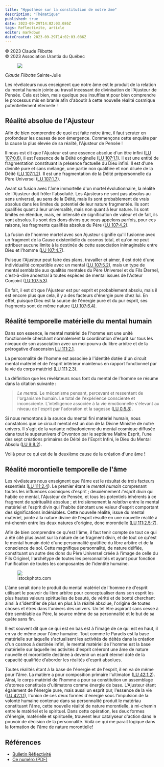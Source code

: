 ```yaml
---
title: "Hypothèse sur la constitution de notre âme"
description: "Thématique"
published: true
date: 2023-09-29T14:02:03.086Z
tags: Reflectivite, article
editor: markdown
dateCreated: 2023-09-29T14:02:03.086Z
---
```


<p class="v-card v-sheet theme--light grey lighten-3 px-2">© 2023 Claude Flibotte<br>© 2023 Association Urantia du Québec</p>

<figure id="Figure_1" class="image urantiapedia image-style-align-left">
<img src="/image/article/Reflectivite/Claude_Flibotte.jpg">
</figure>

_Claude Flibotte_
Sainte-Julie

Les révélateurs nous enseignent que notre âme est le produit de la relation du mental humain jointe au travail incessant de divinisation de l'Ajusteur de Pensée. Cela est bien, mais quelque peu insuffisant pour bien comprendre le processus mis en branle afin d'aboutir à cette nouvelle réalité cosmique potentiellement éternelle !
<br style="clear:both;"/>

## Réalité absolue de l'Ajusteur

Afin de bien comprendre de quoi est faite notre âme, il faut scruter en profondeur les causes de son émergence. Commençons cette enquête par la cause la plus élevée de sa réalité, l'Ajusteur de Pensée !

Il nous est dit que l'Ajusteur est une essence absolue d'un être infini ([LU 107:0.6](/fr/The_Urantia_Book/107#p0_6)), il est l'essence de la Déité originelle ([LU 107:1.1](/fr/The_Urantia_Book/107#p1_1)). Il est une entité de fragmentation constituant la présence factuelle du Dieu infini. Il est d'une divinité pure et sans mélange, une partie non qualifiée et non diluée de la Déité ([LU 107:1.2](/fr/The_Urantia_Book/107#p1_2)). Il est une fragmentation de la Déité prépersonnelle du Père Universel ([LU 107:1.7](/fr/The_Urantia_Book/107#p1_7)).

Avant sa fusion avec l'âme immortelle d'un mortel évolutionnaire, la réalité de l'Ajusteur doit frôler l'absoluité. Les Ajusteurs ne sont pas absolus au sens universel, au sens de la Déité, mais ils sont probablement de vrais absolus dans les limites du potentiel de leur nature fragmentée. Ils sont qualifiés quant à leur universalité, mais non quant à leur nature. Ils sont limités en étendue, mais, en intensité de signification de valeur et de fait, ils sont absolus. Ils sont des dons divins que nous appelons parfois, pour ces raisons, les fragments qualifiés absolus du Père ([LU 107:4.2](/fr/The_Urantia_Book/107#p4_2)).

La fusion de l'homme mortel avec son Ajusteur signifie qu'il fusionne avec un fragment de la Cause existentielle du cosmos total, et qu'on ne peut attribuer aucune limite à la destinée de cette association inimaginable entre Dieu et l'homme ([LU 107:4.7](/fr/The_Urantia_Book/107#p4_7)).

Puisque l'Ajusteur peut faire des plans, travailler et aimer, il est doté d'une individualité compatible avec un mental ([LU 107:5.2](/fr/The_Urantia_Book/107#p5_2)), mais un type de mental semblable aux qualités mentales du Père Universel et du Fils Éternel, c'est-à-dire ancestral à toutes espèces de mental issues de l'Acteur Conjoint ([LU 107:5.3](/fr/The_Urantia_Book/107#p5_3)).

En fait, il est dit que l'Ajusteur est pur esprit et probablement absolu, mais il est encore plus que cela, il y a des facteurs d'énergie pure chez lui. En effet, puisque Dieu est la source de l'énergie pure et du pur esprit, ses fragments sont de même nature ([LU 107:6.4](/fr/The_Urantia_Book/107#p6_4)).

## Réalité temporelle matérielle du mental humain

Dans son essence, le mental matériel de l'homme est une unité fonctionnelle cherchant normalement la coordination d'esprit sur tous les niveaux de son association avec un moi pourvu du libre arbitre et de la prérogative d'ascension [LU 111:2.1](/fr/The_Urantia_Book/111#p2_1).

La personnalité de l'homme est associée à l'identité dotée d'un circuit mental matériel et de l'esprit intérieur maintenus en rapport fonctionnel par la vie du corps matériel ([LU 111:2.3](/fr/The_Urantia_Book/111#p2_3)).

La définition que les révélateurs nous font du mental de l'homme se résume dans la citation suivante :

> _Le mental_. Le mécanisme pensant, percevant et ressentant de l'organisme humain. Le total de l'expérience consciente et inconsciente. L'intelligence associée à la vie émotionnelle s'élevant au niveau de l'esprit par l'adoration et la sagesse ([LU 0:5.8](/fr/The_Urantia_Book/0#p5_8)).

Si nous remontons à la source du mental fini matériel humain, nous constatons que ce circuit mental est un don de la Divine Ministre de notre univers. Il s'agit de la variante nébadonienne du mental cosmique diffusée dans tout le superunivers d'Orvonton par le septième Maitre Esprit, l'une des sept créations primaires de Déité de l'Esprit Infini, le Dieu du Mental Absolu ([LU 9:8.2](/fr/The_Urantia_Book/9#p8_2)).

Voilà pour ce qui est de la deuxième cause de la création d'une âme !

## Réalité morontielle temporelle de l'âme

Les révélateurs nous enseignent que l'âme est le résultat de trois facteurs essentiels ([LU 111:2.4](/fr/The_Urantia_Book/111#p2_4)). Le premier étant le _mental humain_ comprenant toutes les influences cosmiques d'esprit ; deuxièmement _l'esprit divin_ qui habite ce mental, l'Ajusteur de Pensée, et tous les potentiels inhérents à ce fragment de spiritualité absolue ; et troisièmement la _relation_ entre le mental matériel et l'esprit divin qui l'habite dénotant une valeur d'esprit comportant des significations indéniables. Cette nouvelle réalité, issue du mental matériel, jointe à la nature divine de l'esprit résulte en une nouvelle réalité à mi-chemin entre les deux natures d'origine, donc morontielle ([LU 111:2.5-7](/fr/The_Urantia_Book/111#p2_5)).

Afin de bien comprendre ce qu'est l'âme, il faut tenir compte de tout ce qui a été cité plus avant sur la nature de ce fragment divin, et de tout ce qu'est le mental humain doté d'une personnalité gratifiée du libre arbitre et de la conscience de soi. Cette magnifique personnalité, de nature déifiée, constituant un autre des dons du Père Universel créée à l'image de celle du Fils Originel, l'archétype de toutes les personnalités et ayant pour fonction l'unification de toutes les composantes de l'identité humaine.

<figure id="Figure_2" class="image urantiapedia">
<img src="/image/article/Reflectivite/2023_07/023.jpg">
<figcaption>istockphoto.com</figcaption>
</figure>

L'âme serait donc le produit du mental matériel de l'homme né d'esprit utilisant le pouvoir du libre arbitre pour conceptualiser dans son esprit les plus hautes valeurs spirituelles de beauté, de vérité et de bonté cherchant ainsi à s'identifier de plus en plus à la réalité absolue, l'origine de toutes choses et êtres dans l'univers des univers. Un tel être aspirant sans cesse à être semblable au Père, la source même de sa personnalité et le but de sa quête sans fin.

Il est souvent dit que ce qui est en bas est à l'image de ce qui est en haut, il en va de même pour l'âme humaine. Tout comme le Paradis est la base matérielle sur laquelle s'actualisent les activités de déités dans la création d'un cosmos à destinée infini, le mental matériel de l'homme est la base matérielle sur laquelle les activités d'esprit créeront une âme de nature nouvelle et morontielle destinée à devenir un esprit éternel doté de la capacité qualifiée d'aborder les réalités d'esprit absolues.

Toutes réalités étant à la base de l'énergie et de l'esprit, il en va de même pour l'âme. La matière a pour composition primaire l'ultimaton ([LU 42:1.2](/fr/The_Urantia_Book/42#p1_2)). Ainsi, le corps matériel de l'homme a pour sa constitution un assemblage d'atomes constitués d'ultimatons comme énergie de base. L'Ajusteur étant également de l'énergie pure, mais aussi un esprit pur, l'essence de la vie ([LU 42:1.1](/fr/The_Urantia_Book/42#p1_1)), l'union de ces deux formes d'énergie sous l'impulsion de la volonté humaine contenue dans sa personnalité produit le matériau constituant l'âme, cette nouvelle réalité de nature morontielle, à mi-chemin entre le matériel et le spirituel. Dans cette opération, les deux formes d'énergie, matérielle et spirituelle, trouvent leur catalyseur d'action dans le pouvoir de décision de la personnalité. Voilà ce qui me parait logique dans la formation de l'âme de nature morontielle!

## Références

- [Bulletin Réflectivité](https://www.urantia-quebec.ca/publications/reflectivite)
- [Ce numéro (PDF)](https://urantia-quebec.s3.ca-central-1.amazonaws.com/documents/Reflectivite/Reflectivite-juillet-2023.pdf)